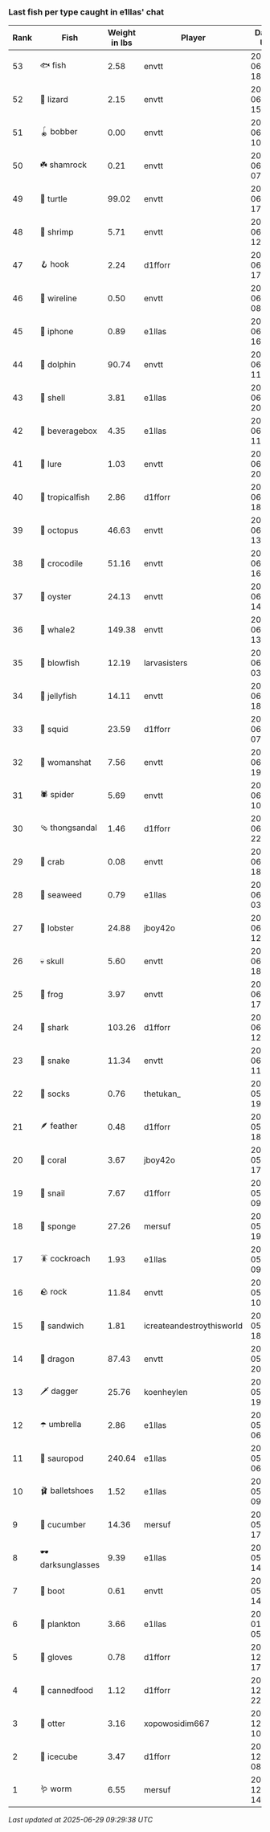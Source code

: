 ### Last fish per type caught in e1llas' chat
| Rank | Fish | Weight in lbs | Player | Date in UTC |
|------|--------|-----------|---------|------|
| 53  | 🐟 fish | 2.58 | envtt | 2025-06-28 18:42:04 |
| 52  | 🦎 lizard | 2.15 | envtt | 2025-06-28 15:26:24 |
| 51  | 🪀 bobber | 0.00 | envtt | 2025-06-28 10:53:00 |
| 50  | ☘️ shamrock | 0.21 | envtt | 2025-06-28 07:00:59 |
| 49  | 🐢 turtle | 99.02 | envtt | 2025-06-26 17:19:44 |
| 48  | 🦐 shrimp | 5.71 | envtt | 2025-06-26 12:39:29 |
| 47  | 🪝 hook | 2.24 | d1fforr | 2025-06-24 17:03:36 |
| 46  | 🧵 wireline | 0.50 | envtt | 2025-06-24 08:17:06 |
| 45  | 📱 iphone | 0.89 | e1llas | 2025-06-23 16:14:57 |
| 44  | 🐬 dolphin | 90.74 | envtt | 2025-06-23 11:50:57 |
| 43  | 🐚 shell | 3.81 | e1llas | 2025-06-22 20:37:53 |
| 42  | 🧃 beveragebox | 4.35 | e1llas | 2025-06-22 11:50:03 |
| 41  | 🎏 lure | 1.03 | envtt | 2025-06-14 20:37:40 |
| 40  | 🐠 tropicalfish | 2.86 | d1fforr | 2025-06-14 18:32:10 |
| 39  | 🐙 octopus | 46.63 | envtt | 2025-06-14 13:13:31 |
| 38  | 🐊 crocodile | 51.16 | envtt | 2025-06-12 16:31:01 |
| 37  | 🦪 oyster | 24.13 | envtt | 2025-06-12 14:00:05 |
| 36  | 🐋 whale2 | 149.38 | envtt | 2025-06-12 13:09:59 |
| 35  | 🐡 blowfish | 12.19 | larvasisters | 2025-06-12 03:43:15 |
| 34  | 🪼 jellyfish | 14.11 | envtt | 2025-06-11 18:50:00 |
| 33  | 🦑 squid | 23.59 | d1fforr | 2025-06-11 07:04:16 |
| 32  | 👒 womanshat | 7.56 | envtt | 2025-06-07 19:30:11 |
| 31  | 🕷️ spider | 5.69 | envtt | 2025-06-07 10:53:28 |
| 30  | 🩴 thongsandal | 1.46 | d1fforr | 2025-06-06 22:15:29 |
| 29  | 🦀 crab | 0.08 | envtt | 2025-06-04 18:22:19 |
| 28  | 🌿 seaweed | 0.79 | e1llas | 2025-06-04 03:09:27 |
| 27  | 🦞 lobster | 24.88 | jboy42o | 2025-06-03 12:19:32 |
| 26  | 💀 skull | 5.60 | envtt | 2025-06-02 18:36:16 |
| 25  | 🐸 frog | 3.97 | envtt | 2025-06-01 17:57:51 |
| 24  | 🦈 shark | 103.26 | d1fforr | 2025-06-01 12:30:16 |
| 23  | 🐍 snake | 11.34 | envtt | 2025-06-01 11:39:44 |
| 22  | 🧦 socks | 0.76 | thetukan_ | 2025-05-29 19:06:43 |
| 21  | 🪶 feather | 0.48 | d1fforr | 2025-05-29 18:53:46 |
| 20  | 🪸 coral | 3.67 | jboy42o | 2025-05-29 17:56:08 |
| 19  | 🐌 snail | 7.67 | d1fforr | 2025-05-29 09:36:55 |
| 18  | 🧽 sponge | 27.26 | mersuf | 2025-05-28 19:55:54 |
| 17  | 🪳 cockroach | 1.93 | e1llas | 2025-05-28 09:48:01 |
| 16  | 🪨 rock | 11.84 | envtt | 2025-05-27 10:35:01 |
| 15  | 🥪 sandwich | 1.81 | icreateandestroythisworld | 2025-05-20 18:45:51 |
| 14  | 🐉 dragon | 87.43 | envtt | 2025-05-16 20:52:36 |
| 13  | 🗡️ dagger | 25.76 | koenheylen | 2025-05-13 19:31:05 |
| 12  | ☂️ umbrella | 2.86 | e1llas | 2025-05-13 06:13:22 |
| 11  | 🦕 sauropod | 240.64 | e1llas | 2025-05-07 06:20:12 |
| 10  | 🩰 balletshoes | 1.52 | e1llas | 2025-05-06 09:59:25 |
| 9  | 🥒 cucumber | 14.36 | mersuf | 2025-05-03 17:06:56 |
| 8  | 🕶️ darksunglasses | 9.39 | e1llas | 2025-05-03 14:18:39 |
| 7  | 👢 boot | 0.61 | envtt | 2025-05-02 14:09:12 |
| 6  | 🦠 plankton | 3.66 | e1llas | 2025-01-23 05:15:09 |
| 5  | 🧤 gloves | 0.78 | d1fforr | 2024-12-24 17:34:48 |
| 4  | 🥫 cannedfood | 1.12 | d1fforr | 2024-12-20 22:15:48 |
| 3  | 🦦 otter | 3.16 | xopowosidim667 | 2024-12-18 10:11:04 |
| 2  | 🧊 icecube | 3.47 | d1fforr | 2024-12-16 08:17:13 |
| 1  | 🪱 worm | 6.55 | mersuf | 2024-12-15 14:45:59 |

_Last updated at 2025-06-29 09:29:38 UTC_